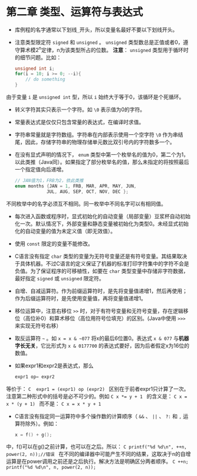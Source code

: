 # 第二章 类型、运算符与表达式

* 库例程的名字通常以下划线`_`开头，所以变量名最好不要以下划线开头。

* 注意类型限定符 `signed` 和 `unsigned` 。 `unsigned` 类型数总是正值或者0，遵守算术模2<sup>n</sup>定律，n为该类型所占的位数。 **注意**： `unsigned` 类型用于循环时的细节问题。比如：
    ```C
    unsigned int i;
    for(i = 10; i >= 0; --i){
        // do something
    }
    ```
由于变量 `i` 是 `unsigned int` 型，所以 `i` 始终大于等于0，该循环是个死循环。

* 转义字符其实只表示一个字符。如 `\0` 表示值为0的字符。

* 常量表达式是仅仅只包含常量的表达式，在编译时求值。

* 字符串常量就是字符数组。字符串在内部表示使用一个空字符 `\0` 作为串结尾，因此，存储字符串的物理存储单元数比双引号内的字符数多一个。

* 在没有显式声明的情况下， `enum` 类型中第一个枚举名的值为0，第二个为1，以此类推（Java同）。如果指定了部分枚举名的值，那么未指定的将按照最后一个指定值向后递增。
    ```C
    // JAN值为1，FRB为2，依此类推
    enum months {JAN = 1, FRB, MAR, APR, MAY, JUN,
                JUL, AUG, SEP, OCT, NOV, DEC };
    ```
不同枚举中的名字必须互不相同。同一枚举中不同名字可以有相同值。

* 每次进入函数或程序时，显式初始化的自动变量（局部变量）豆浆杯自动初始化一次。默认情况下，外部变量和静态变量被初始化为类型0。未经显式初始化的自动变量的值为未定义值（即无效值）。

* 使用 `const` 限定的变量不能修改。

* C语言没有指定 `char` 类型的变量为无符号变量还是有符号变量。其结果取决于具体机器。不过C语言的定义保证了机器的标准打印字符集中的字符不会是负值。为了保证程序的可移植性，如要在 `char` 类型变量中存储非字符数据，最好指定 `signed` 或 `unsigned` 限定符。

* 自增、自减运算符。作为前缀运算符时，是先将变量值递增1，然后再使用；作为后缀运算符时，是先使用变量值，再将变量值递增1。

* 移位运算中，注意右移位 `>>` 时，对于有符号变量和无符号变量，存在逻辑移位（高位补0）和算术移位（高位用符号位填充）的区别。(Java中使用 `>>>` 来实现无符号右移）

* 取反运算符 `~` 。如 `x = x & ~077` 将x的最后6位置0。表达式 `x & 077` 与**机器字长无关**，它比形式为 `x & 0177700` 的表达式要好，因为后者假定x为16位的数值。

* 如果expr1和expr2是表达式，那么 
    ```C
    expr1 op= expr2
    ```
等价于：
    ```C 
    expr1 = (expr1) op (expr2)
    ```
区别在于前者expr1只计算了一次。注意第二种形式中的括号是必不可少的。例如
    ```C
    x *= y + 1
    ```
的含义是：
    ```C
    x = x * (y + 1)
    ```
而不是：
    ```C
    x = x * y + 1
    ```

* C语言没有指定同一运算符中多个操作数的计算顺序（ `&&` 、 `||` 、 `?:` 和 `,` 运算符除外）。例如：
    ```C
    x = f() + g();
    ```
中，f()可以在g()之前计算，也可以在之后。所以：
    ```C
    printf("%d %d\n", ++n, power(2, n));//错误
    ```
在不同的编译器中可能产生不同的结果，这取决于n的自增运算是在power调用之前还是之后执行。解决方法是明确区分两者顺序。
    ```C
    ++n;
    printf("%d %d\n", n, power(2, n));
    ```
